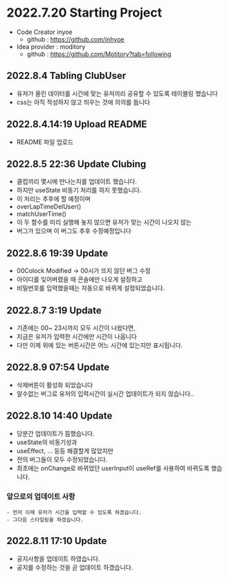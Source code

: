 # 2022.7.20 Starting Project
  - Code Creator inyoe 
    - github : https://github.com/inhyoe
  - Idea provider : moditory
    - github : https://github.com/Motitory?tab=following
## 2022.8.4 Tabling ClubUser
  - 유저가 올린 데이터를 시간에 맞는 유저끼리 공유할 수 있도록 테이블링 했습니다
  - css는 아직 작성하지 않고 띄우는 것에 의의를 둡니다

## 2022.8.4.14:19 Upload README
  - README 파일 업로드

## 2022.8.5 22:36 Update Clubing
  - 클럽끼리 몇시에 만나는지를 업데이트 했습니다.
  - 하지만 useState 비동기 처리를 하지 못했습니다.
  - 이 처리는 추후에 할 예정이며
  - overLapTimeDelUser()    
  - matchUserTime()         
  - 이 두 함수를 미리 실행해 놓지 않으면 유저가 맞는 시간이 나오지 않는
  - 버그가 있으며 이 버그도 추후 수정예정입니다 

## 2022.8.6 19:39 Update 
  - 00Colock Modified -> 00시가 뜨지 않던 버그 수정
  - 아이디를 잊어버렸을 때 콘솔에만 나오게 설정하고
  - 비밀번호를 입력했을때는 자동으로 바뀌게 설정되었습니다.

## 2022.8.7 3:19 Update 
  - 기존에는 00~ 23시까지 모두 시간이 나왔다면,
  - 지금은 유저가 입력한 시간에만 시간이 나옵니다
  - 다만 이제 위에 있는 버튼시간은 어느 시간에 있는지만 표시됩니다.

## 2022.8.9 07:54 Update
  - 삭제버튼이 활성화 되었습니다
  - 알수없는 버그로 유저의 입력시간이 실시간 업데이트가 되지 않습니다..


## 2022.8.10 14:40 Update
  - 당분간 업데이트가 뜸했습니다.
  - useState의 비동기성과
  - useEffect, ... 등등 해결할게 많았지만
  - 전의 버그들이 모두 수정되었습니다.
  - 최초에는 onChange로 바뀌었던 userInput이 useRef를 사용하여 바뀌도록 했습니다.
  ### 앞으로의 업데이트 사항
    - 먼저 이제 유저가 시간을 입력할 수 있도록 하겠습니다.
    - 그다음 스타일링을 하겠습니다.

## 2022.8.11 17:10 Update
  - 공지사항을 업데이트 하였습니다.
  - 공지를 수정하는 것을 곧 업데이트 하겠습니다.
